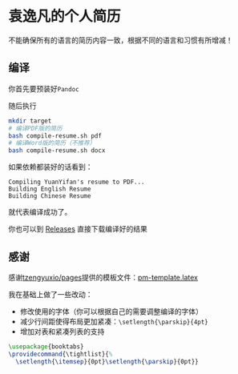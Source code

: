 # 袁逸凡的个人简历

不能确保所有的语言的简历内容一致，根据不同的语言和习惯有所增减！

## 编译

你首先要预装好`Pandoc`

随后执行

```bash
mkdir target
# 编译PDF版的简历
bash compile-resume.sh pdf
# 编译Word版的简历（不推荐）
bash compile-resume.sh docx
```

如果依赖都装好的话看到：

```
Compiling YuanYifan's resume to PDF...
Building English Resume
Building Chinese Resume
```
就代表编译成功了。

你也可以到 [Releases](https://github.com/TsingJyujing/Resume/releases) 直接下载编译好的结果

## 感谢

感谢[tzengyuxio/pages](https://github.com/tzengyuxio/pages)提供的模板文件：[pm-template.latex](https://github.com/tzengyuxio/pages/blob/gh-pages/pandoc/pm-template.latex)

我在基础上做了一些改动：
- 修改使用的字体（你可以根据自己的需要调整编译的字体）
- 减少行间距使得布局更加紧凑：`\setlength{\parskip}{4pt}`
- 增加对表和紧凑列表的支持
```latex
\usepackage{booktabs}
\providecommand{\tightlist}{%
  \setlength{\itemsep}{0pt}\setlength{\parskip}{0pt}}
```
